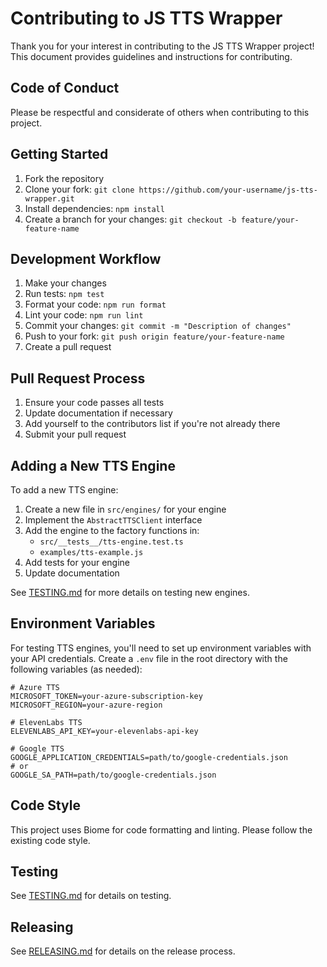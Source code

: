 # Contributing to JS TTS Wrapper

Thank you for your interest in contributing to the JS TTS Wrapper project! This document provides guidelines and instructions for contributing.

## Code of Conduct

Please be respectful and considerate of others when contributing to this project.

## Getting Started

1. Fork the repository
2. Clone your fork: `git clone https://github.com/your-username/js-tts-wrapper.git`
3. Install dependencies: `npm install`
4. Create a branch for your changes: `git checkout -b feature/your-feature-name`

## Development Workflow

1. Make your changes
2. Run tests: `npm test`
3. Format your code: `npm run format`
4. Lint your code: `npm run lint`
5. Commit your changes: `git commit -m "Description of changes"`
6. Push to your fork: `git push origin feature/your-feature-name`
7. Create a pull request

## Pull Request Process

1. Ensure your code passes all tests
2. Update documentation if necessary
3. Add yourself to the contributors list if you're not already there
4. Submit your pull request

## Adding a New TTS Engine

To add a new TTS engine:

1. Create a new file in `src/engines/` for your engine
2. Implement the `AbstractTTSClient` interface
3. Add the engine to the factory functions in:
   - `src/__tests__/tts-engine.test.ts`
   - `examples/tts-example.js`
4. Add tests for your engine
5. Update documentation

See [TESTING.md](./TESTING.md) for more details on testing new engines.

## Environment Variables

For testing TTS engines, you'll need to set up environment variables with your API credentials. Create a `.env` file in the root directory with the following variables (as needed):

```
# Azure TTS
MICROSOFT_TOKEN=your-azure-subscription-key
MICROSOFT_REGION=your-azure-region

# ElevenLabs TTS
ELEVENLABS_API_KEY=your-elevenlabs-api-key

# Google TTS
GOOGLE_APPLICATION_CREDENTIALS=path/to/google-credentials.json
# or
GOOGLE_SA_PATH=path/to/google-credentials.json
```

## Code Style

This project uses Biome for code formatting and linting. Please follow the existing code style.

## Testing

See [TESTING.md](./TESTING.md) for details on testing.

## Releasing

See [RELEASING.md](./RELEASING.md) for details on the release process.
